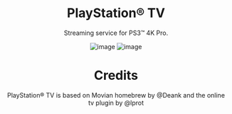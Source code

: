 <div align="center"> 

# PlayStation® TV
Streaming service for PS3™ 4K Pro.

![image](https://user-images.githubusercontent.com/74815634/148670748-c7821cbd-4f98-451f-8391-de2a60ffc455.png)
![image](https://user-images.githubusercontent.com/74815634/148670768-5dda054a-9697-4e06-9026-5c56d9aa2822.png)

# Credits
PlayStation® TV is based on Movian homebrew by @Deank and the online tv plugin by @lprot

</div>
